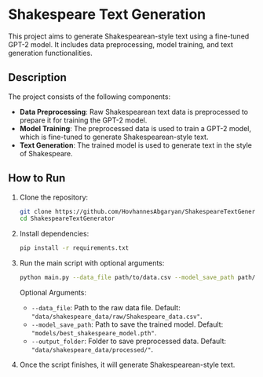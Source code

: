 # Shakespeare Text Generation

This project aims to generate Shakespearean-style text using a fine-tuned GPT-2 model. It includes data preprocessing, model training, and text generation functionalities.

## Description

The project consists of the following components:

- **Data Preprocessing**: Raw Shakespearean text data is preprocessed to prepare it for training the GPT-2 model.
- **Model Training**: The preprocessed data is used to train a GPT-2 model, which is fine-tuned to generate Shakespearean-style text.
- **Text Generation**: The trained model is used to generate text in the style of Shakespeare.

## How to Run

1. Clone the repository:

    ```bash
    git clone https://github.com/HovhannesAbgaryan/ShakespeareTextGenerator
    cd ShakespeareTextGenerator
    ```

2. Install dependencies:

    ```bash
    pip install -r requirements.txt
    ```

3. Run the main script with optional arguments:

    ```bash
    python main.py --data_file path/to/data.csv --model_save_path path/to/save/model.pth --output_folder path/to/save/preprocessed/data/
    ```

    Optional Arguments:
    - `--data_file`: Path to the raw data file. Default: `"data/shakespeare_data/raw/Shakespeare_data.csv"`.
    - `--model_save_path`: Path to save the trained model. Default: `"models/best_shakespeare_model.pth"`.
    - `--output_folder`: Folder to save preprocessed data. Default: `"data/shakespeare_data/processed/"`.

4. Once the script finishes, it will generate Shakespearean-style text.
